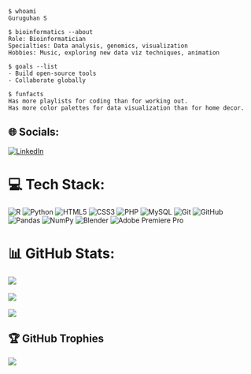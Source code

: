 ```
$ whoami
Guruguhan S

$ bioinformatics --about
Role: Bioinformatician
Specialties: Data analysis, genomics, visualization
Hobbies: Music, exploring new data viz techniques, animation

$ goals --list
- Build open-source tools
- Collaborate globally

$ funfacts
Has more playlists for coding than for working out.
Has more color palettes for data visualization than for home decor.
```
## 🌐 Socials:
[![LinkedIn](https://img.shields.io/badge/LinkedIn-%230077B5.svg?logo=linkedin&logoColor=white)](https://linkedin.com/in/guruguhan-s) 

# 💻 Tech Stack:
![R](https://img.shields.io/badge/r-%23276DC3.svg?style=plastic&logo=r&logoColor=white) ![Python](https://img.shields.io/badge/python-3670A0?style=plastic&logo=python&logoColor=ffdd54) ![HTML5](https://img.shields.io/badge/html5-%23E34F26.svg?style=plastic&logo=html5&logoColor=white) ![CSS3](https://img.shields.io/badge/css3-%231572B6.svg?style=plastic&logo=css3&logoColor=white) ![PHP](https://img.shields.io/badge/php-%23777BB4.svg?style=plastic&logo=php&logoColor=white) ![MySQL](https://img.shields.io/badge/mysql-4479A1.svg?style=plastic&logo=mysql&logoColor=white) ![Git](https://img.shields.io/badge/git-%23F05033.svg?style=plastic&logo=git&logoColor=white) ![GitHub](https://img.shields.io/badge/github-%23121011.svg?style=plastic&logo=github&logoColor=white) ![Pandas](https://img.shields.io/badge/pandas-%23150458.svg?style=plastic&logo=pandas&logoColor=white) ![NumPy](https://img.shields.io/badge/numpy-%23013243.svg?style=plastic&logo=numpy&logoColor=white) ![Blender](https://img.shields.io/badge/blender-%23F5792A.svg?style=plastic&logo=blender&logoColor=white) ![Adobe Premiere Pro](https://img.shields.io/badge/Adobe%20Premiere%20Pro-9999FF.svg?style=plastic&logo=Adobe%20Premiere%20Pro&logoColor=white)

# 📊 GitHub Stats:

![](https://github-readme-stats.vercel.app/api?username=RustyAlgorithm44&theme=midnight-purple&hide_border=false&include_all_commits=true&count_private=true)<br/><br/>
![](https://nirzak-streak-stats.vercel.app/?user=RustyAlgorithm44&theme=midnight-purple&hide_border=false)<br/><br/>
![](https://github-readme-stats.vercel.app/api/top-langs/?username=RustyAlgorithm44&layout=compact&theme=midnight-purple&hide_border=false&include_all_commits=true&count_private=true)

## 🏆 GitHub Trophies
![](https://github-profile-trophy.vercel.app/?username=RustyAlgorithm44&theme=onedark&no-frame=false&no-bg=true&margin-w=4)

<!-- Proudly created with GPRM ( https://gprm.itsvg.in ) -->
